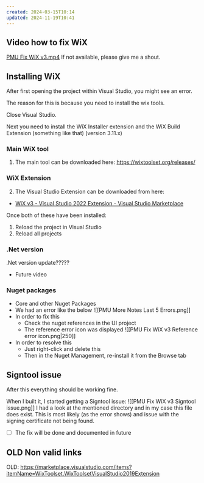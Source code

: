 ```yaml
---
created: 2024-03-15T10:14
updated: 2024-11-19T10:41
---
```

## Video how to fix WiX

[PMU Fix WiX v3.mp4](https://mixtelematics-my.sharepoint.com/:v:/p/marthinus_raath/EVhxYdZDkz1DkAEaIPCNX_cBp6_HVTHq_6na0AYILhRNWw?e=hh4brF)
If not available, please give me a shout.

## Installing WiX

After first opening the project within Visual Studio, you might see an error.

The reason for this is because you need to install the wix tools.

Close Visual Studio.

Next you need to install the WiX Installer extension and the WiX Build Extension (something like that) (version 3.11.x)

### Main WiX tool

1) The main tool can be downloaded here:
https://wixtoolset.org/releases/

### WiX Extension

2) The Visual Studio Extension can be downloaded from here:
- [WiX v3 - Visual Studio 2022 Extension - Visual Studio Marketplace](https://marketplace.visualstudio.com/items?itemName=WixToolset.WixToolsetVisualStudio2022Extension)

Once both of these have been installed:
1) Reload the project in Visual Studio
2) Reload all projects

### .Net version

.Net version update?????
- Future video

### Nuget packages

- Core and other Nuget Packages
- We had an error like the below
![[PMU More Notes Last 5 Errors.png]]
- In order to fix this
	- Check the nuget references in the UI project
	- The reference error icon was displayed
![[PMU Fix WiX v3 Reference error icon.png|250]]
- In order to resolve this
	- Just right-click and delete this
	- Then in the Nuget Management, re-install it from the Browse tab

## Signtool issue

After this everything should be working fine.

When I built it, I started getting a Signtool issue:
![[PMU Fix WiX v3 Signtool issue.png]]
I had a look at the mentioned directory and in my case this file does exist.
This is most likely (as the error shows) and issue with the signing certificate not being found.
- [ ] The fix will be done and documented in future

## OLD Non valid links

OLD: https://marketplace.visualstudio.com/items?itemName=WixToolset.WixToolsetVisualStudio2019Extension
